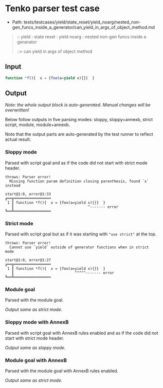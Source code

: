 # Tenko parser test case

- Path: tests/testcases/yield/state_reset/yield_noarg/nested_non-gen_funcs_inside_a_generator/can_yield_in_args_of_object_method.md

> :: yield : state reset : yield noarg : nested non-gen funcs inside a generator
>
> ::> can yield in args of object method

## Input


`````js
function *f(){  x = {foo(a=yield x){}}  }
`````

## Output

_Note: the whole output block is auto-generated. Manual changes will be overwritten!_

Below follow outputs in five parsing modes: sloppy, sloppy+annexb, strict script, module, module+annexb.

Note that the output parts are auto-generated by the test runner to reflect actual result.

### Sloppy mode

Parsed with script goal and as if the code did not start with strict mode header.

`````
throws: Parser error!
  Missing function param definition closing parenthesis, found `x` instead

start@1:0, error@1:33
╔══╦═════════════════
 1 ║ function *f(){  x = {foo(a=yield x){}}  }
   ║                                  ^------- error
╚══╩═════════════════

`````

### Strict mode

Parsed with script goal but as if it was starting with `"use strict"` at the top.

`````
throws: Parser error!
  Cannot use `yield` outside of generator functions when in strict mode

start@1:0, error@1:27
╔══╦═════════════════
 1 ║ function *f(){  x = {foo(a=yield x){}}  }
   ║                            ^^^^^------- error
╚══╩═════════════════

`````

### Module goal

Parsed with the module goal.

_Output same as strict mode._

### Sloppy mode with AnnexB

Parsed with script goal with AnnexB rules enabled and as if the code did not start with strict mode header.

_Output same as sloppy mode._

### Module goal with AnnexB

Parsed with the module goal with AnnexB rules enabled.

_Output same as strict mode._

